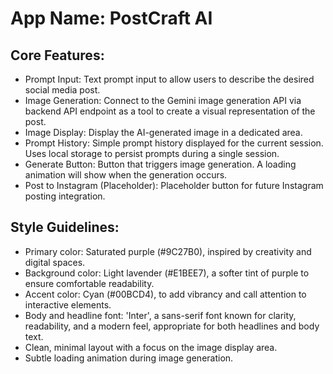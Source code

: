 # **App Name**: PostCraft AI

## Core Features:

- Prompt Input: Text prompt input to allow users to describe the desired social media post.
- Image Generation: Connect to the Gemini image generation API via backend API endpoint as a tool to create a visual representation of the post.
- Image Display: Display the AI-generated image in a dedicated area.
- Prompt History: Simple prompt history displayed for the current session. Uses local storage to persist prompts during a single session.
- Generate Button: Button that triggers image generation. A loading animation will show when the generation occurs.
- Post to Instagram (Placeholder): Placeholder button for future Instagram posting integration.

## Style Guidelines:

- Primary color: Saturated purple (#9C27B0), inspired by creativity and digital spaces.
- Background color: Light lavender (#E1BEE7), a softer tint of purple to ensure comfortable readability.
- Accent color: Cyan (#00BCD4), to add vibrancy and call attention to interactive elements.
- Body and headline font: 'Inter', a sans-serif font known for clarity, readability, and a modern feel, appropriate for both headlines and body text.
- Clean, minimal layout with a focus on the image display area.
- Subtle loading animation during image generation.